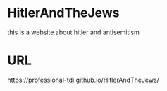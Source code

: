 # HitlerAndTheJews

this is a website about hitler and antisemitism


# URL

https://professional-tdi.github.io/HitlerAndTheJews/

